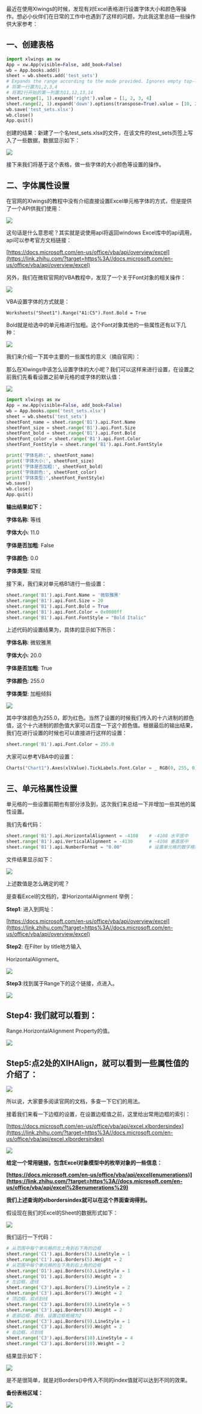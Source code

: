 最近在使用Xlwings的时候，发现有对Excel表格进行设置字体大小和颜色等操作。想必小伙伴们在日常的工作中也遇到了这样的问题，为此我这里总结一些操作供大家参考：

## **一、创建表格**

```python
import xlwings as xw
App = xw.App(visible=False, add_book=False)
wb = App.books.add()
sheet = wb.sheets.add('test_sets')
# Expands the range according to the mode provided. Ignores empty top-left cells (unlike ``Range.end()``).
# 将第一行置为1,2,3,4
# 将第2行开始的第一列置为11,12,13,14
sheet.range(1, 1).expand('right').value = [1, 2, 3, 4]
sheet.range(2, 1).expand('down').options(transpose=True).value = [10, 20, 30, 40]
wb.save('test_sets.xlsx')
wb.close()
App.quit()
```

  

创建的结果：新建了一个名test_sets.xlsx的文件，在该文件的test_sets页签上写入了一些数据，数据显示如下：

![](https://pic4.zhimg.com/80/v2-e5e72d8866d0498e016913ee6e04c3c7_1440w.webp)

  

接下来我们将基于这个表格，做一些字体的大小颜色等设置的操作。

## **二、字体属性设置**

在官网的Xlwings的教程中没有介绍直接设置Excel单元格字体的方式，但是提供了一个API供我们使用：

![](https://pic4.zhimg.com/80/v2-d86b93e13d7f747f9a3fb541264793b3_1440w.webp)

  

这句话是什么意思呢？其实就是说使用api将返回windows Excel库中的api调用，api可以参考官方文档链接：

[https://docs.microsoft.com/en-us/office/vba/api/overview/excel](https://link.zhihu.com/?target=https%3A//docs.microsoft.com/en-us/office/vba/api/overview/excel)

另外，我们在微软官网的VBA教程中，发现了一个关于Font对象的相关操作：

![](https://pic1.zhimg.com/80/v2-60b94f4e7982cf409a890b474886be2c_1440w.webp)

VBA设置字体的方式就是：

```text
Worksheets("Sheet1").Range("A1:C5").Font.Bold = True
```

Bold就是给选中的单元格进行加粗。这个Font对象其他的一些属性还有以下几种：

![](https://pic4.zhimg.com/80/v2-814610e6192e7f6e312fc77c5cf507ff_1440w.webp)

我们来介绍一下其中主要的一些属性的意义（摘自官网）：

那么在Xlwings中该怎么设置字体的大小呢？我们可以这样来进行设置，在设置之前我们先看看设置之前单元格的或字体的默认值：

![](https://pic2.zhimg.com/80/v2-946b0c4846c2b9def41b1267808c23e9_1440w.webp)

```python
import xlwings as xw
App = xw.App(visible=False, add_book=False)
wb = App.books.open('test_sets.xlsx')
sheet = wb.sheets('test_sets')
sheetFont_name = sheet.range('B1').api.Font.Name
sheetFont_size = sheet.range('B1').api.Font.Size
sheetFont_bold = sheet.range('B1').api.Font.Bold
sheetFont_color = sheet.range('B1').api.Font.Color
sheetFont_FontStyle = sheet.range('B1').api.Font.FontStyle

print('字体名称:', sheetFont_name)
print('字体大小:', sheetFont_size)
print('字体是否加粗:', sheetFont_bold)
print('字体颜色:', sheetFont_color)
print('字体类型:',sheetFont_FontStyle)
wb.save()
wb.close()
App.quit()
```

**输出结果如下：**

**字体名称**: 等线

**字体大小**: 11.0

**字体是否加粗**: False

**字体颜色**: 0.0

**字体类型**: 常规

  

接下来，我们来对单元格B1进行一些设置：

```python
sheet.range('B1').api.Font.Name = '微软雅黑'
sheet.range('B1').api.Font.Size = 20
sheet.range('B1').api.Font.Bold = True
sheet.range('B1').api.Font.Color = 0x0000ff
sheet.range('B1').api.Font.FontStyle = "Bold Italic"
```

  

上述代码的设置结果为，具体的显示如下所示：

**字体名称**: 微软雅黑

**字体大小**: 20.0

**字体是否加粗**: True

**字体颜色**: 255.0

**字体类型**: 加粗倾斜

![](https://pic3.zhimg.com/80/v2-c26f90f61e89ce84473f28a3c011fc36_1440w.webp)

其中字体颜色为255.0，即为红色。当然了设置的时候我们传入的十六进制的颜色值，这个十六进制的颜色值大家可以百度一下这个颜色值。根据最后的输出结果，我们在进行设置的时候也可以直接进行这样的设置：

```python
sheet.range('B1').api.Font.Color = 255.0
```

  

大家可以参考VBA中的设置：

```python
Charts("Chart1").Axes(xlValue).TickLabels.Font.Color = _ RGB(0, 255, 0) 
```

## **三、单元格属性设置**

单元格的一些设置前期也有部分涉及到，这次我们来总结一下并增加一些其他的属性设置。

我们先看代码：

```python
sheet.range('B1').api.HorizontalAlignment = -4108    # -4108 水平居中
sheet.range('B1').api.VerticalAlignment = -4130      # -4108 垂直居中
sheet.range('B1').api.NumberFormat = "0.00"          # 设置单元格的数字格式 
```

文件结果显示如下：

![](https://pic3.zhimg.com/80/v2-fe93e69c547621cf10940d53964784e2_1440w.webp)

上述数值是怎么确定的呢？

是查看Excel的文档的，拿HorizontalAlignment 举例：

**Step1**: 进入到网址：

[https://docs.microsoft.com/en-us/office/vba/api/overview/excel](https://link.zhihu.com/?target=https%3A//docs.microsoft.com/en-us/office/vba/api/overview/excel)

**Step2**: 在Filter by title地方输入

HorizontalAlignment。

![](https://pic4.zhimg.com/80/v2-0985f9a5897483a353a0fa59b1cd306b_1440w.webp)

**Step3**:找到属于Range下的这个链接，点进入。

![](https://pic2.zhimg.com/80/v2-030e8b348131ee8158fa5699e5756ccd_1440w.webp)

## **Step4**: 我们就可以看到：  
Range.HorizontalAlignment Property的值。

![](https://pic3.zhimg.com/80/v2-8953821c4041b183bc5f5d1060b558be_1440w.webp)

## **Step5**:点2处的XlHAlign，就可以看到一些属性值的介绍了：

![](https://pic1.zhimg.com/80/v2-d8878074cbd1b11a24b9176966ecfb6c_1440w.webp)

  

所以说，大家要多阅读官网的文档，多查一下它们的用法。

接着我们来看一下边框的设置，在设置边框值之前，这里给出常用边框的索引：

[https://docs.microsoft.com/en-us/office/vba/api/excel.xlbordersindex](https://link.zhihu.com/?target=https%3A//docs.microsoft.com/en-us/office/vba/api/excel.xlbordersindex)

![](https://pic3.zhimg.com/80/v2-61268b66ddfb0c4c984b6d0c9bd0adbe_1440w.webp)

**给定一个常用链接，包含Excel对象模型中的枚举对象的一些信息：**

**[https://docs.microsoft.com/en-us/office/vba/api/excel(enumerations)](https://link.zhihu.com/?target=https%3A//docs.microsoft.com/en-us/office/vba/api/excel%28enumerations%29)**

**我们上述查询的xlbordersindex就可以在这个界面查询得到。**

  

假设现在我们的Excel的Sheet的数据形式如下：

![](https://pic2.zhimg.com/80/v2-17ea7da67350c80e62b5b7411011dee1_1440w.webp)

我们运行一下代码：

```python
# 从范围中每个单元格的左上角到右下角的边框
sheet.range('C1').api.Borders(5).LineStyle = 1
sheet.range('C1').api.Borders(5).Weight = 2
# 从范围中每个单元格的左下角到右上角的边框
sheet.range('D1').api.Borders(6).LineStyle = 1
sheet.range('D1').api.Borders(6).Weight = 2
# 左边框，虚线
sheet.range('C3').api.Borders(7).LineStyle = 2
sheet.range('C3').api.Borders(7).Weight = 2
# 顶边框，双点划线
sheet.range('C3').api.Borders(8).LineStyle = 5
sheet.range('C3').api.Borders(8).Weight = 2
# 底部边框，直线，设置边框粗细为2
sheet.range('C3').api.Borders(9).LineStyle = 1
sheet.range('C3').api.Borders(9).Weight = 2
# 右边框，点划线
sheet.range('C3').api.Borders(10).LineStyle = 4
sheet.range('C3').api.Borders(10).Weight = 2 
```

结果显示如下：

![](https://pic4.zhimg.com/80/v2-df23d11b82eed493749713031508bfb7_1440w.webp)

是不是很简单，就是对Borders()中传入不同的index值就可以达到不同的效果。

  

**备份表格区域：**

![](https://pic4.zhimg.com/80/v2-7540b0eca77ccef889ad3044369004f7_1440w.webp)